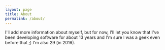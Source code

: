 ```yaml
---
layout: page
title: About
permalink: /about/
---
```


I'll add more information about myself, but for now, I'll let you know that I've been developing software for about 13 years and I'm sure I was a geek even before that ;) I'm also 29 (in 2016).
